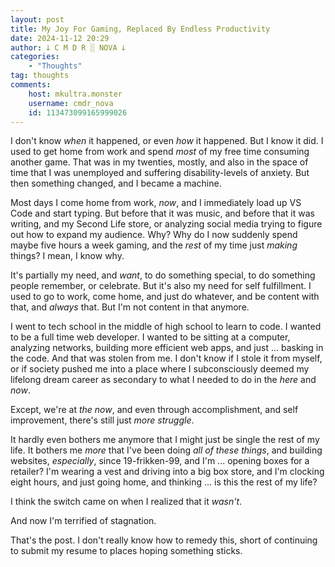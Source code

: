 ```yaml
---
layout: post
title: My Joy For Gaming, Replaced By Endless Productivity
date: 2024-11-12 20:29
author: 𐕣 C M D R ░ NOVA 𐕣
categories:
    - "Thoughts"
tag: thoughts
comments:
    host: mkultra.monster
    username: cmdr_nova
    id: 113473099165999026
---
```

I don't know *when* it happened, or even *how* it happened. But I know it did. I used to get home from work and spend *most* of my free time consuming another game. That was in my twenties, mostly, and also in the space of time that I was unemployed and suffering disability-levels of anxiety. But then something changed, and I became a machine.

Most days I come home from work, *now*, and I immediately load up VS Code and start typing. But before that it was music, and before that it was writing, and my Second Life store, or analyzing social media trying to figure out how to expand my audience. Why? Why do I now suddenly spend maybe five hours a week gaming, and the *rest* of my time just *making* things? I mean, I know why.

It's partially my need, and *want*, to do something special, to do something people remember, or celebrate. But it's also my need for self fulfillment. I used to go to work, come home, and just do whatever, and be content with that, and *always* that. But I'm not content in that anymore. 

I went to tech school in the middle of high school to learn to code. I wanted to be a full time web developer. I wanted to be sitting at a computer, analyzing networks, building more efficient web apps, and just ... basking in the code. And that was stolen from me. I don't know if I stole it from myself, or if society pushed me into a place where I subconsciously deemed my lifelong dream career as secondary to what I needed to do in the *here* and *now*.

Except, we're at *the now*, and even through accomplishment, and self improvement, there's still just *more struggle*.

It hardly even bothers me anymore that I might just be single the rest of my life. It bothers me *more* that I've been doing *all of these things*, and building websites, *especially*, since 19-frikken-99, and I'm ... opening boxes for a retailer? I'm wearing a vest and driving into a big box store, and I'm clocking eight hours, and just going home, and thinking ... is this the rest of my life?

I think the switch came on when I realized that it *wasn't*.

And now I'm terrified of stagnation.

That's the post. I don't really know how to remedy this, short of continuing to submit my resume to places hoping something sticks.